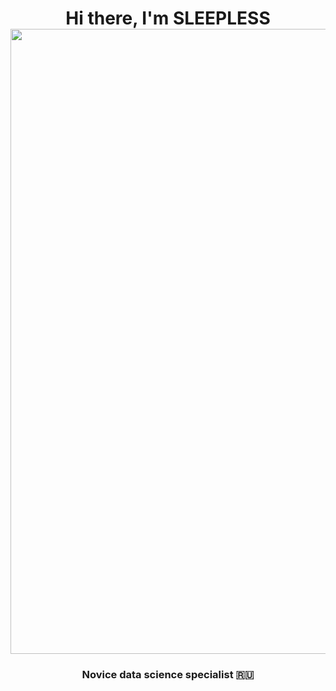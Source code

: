 

<h1 align="center">Hi there, I'm <a target="_blank">SLEEPLESS</a> 
<div id="header" align="center">
  <img src="https://cdn-images-1.medium.com/fit/t/1600/480/1*etDJsZIWf76sb1P_l6ZW3w.gif" width="1000"/>
</div>
<h3 align="center">Novice data science specialist 🇷🇺</h3>

<!--
**promosvm/promosvm** is a ✨ _special_ ✨ repository because its `README.md` (this file) appears on your GitHub profile.

Here are some ideas to get you started:



- 🔭 I’m currently working on ...
- 🌱 I’m currently learning ...
- 👯 I’m looking to collaborate on ...
- 🤔 I’m looking for help with ...
- 💬 Ask me about ...
- 📫 How to reach me: ...
- 😄 Pronouns: ...
- ⚡ Fun fact: ...
-->

